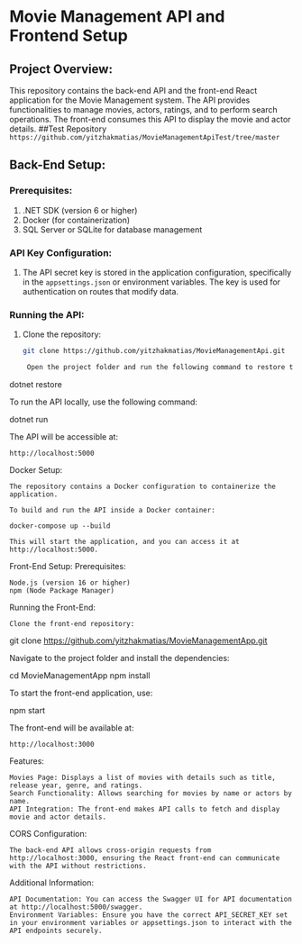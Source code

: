 # Movie Management API and Frontend Setup

## Project Overview:
This repository contains the back-end API and the front-end React application for the Movie Management system. The API provides functionalities to manage movies, actors, ratings, and to perform search operations. The front-end consumes this API to display the movie and actor details.
##Test Repository
```https://github.com/yitzhakmatias/MovieManagementApiTest/tree/master```
## Back-End Setup:

### Prerequisites:
1. .NET SDK (version 6 or higher)
2. Docker (for containerization)
3. SQL Server or SQLite for database management

### API Key Configuration:
1. The API secret key is stored in the application configuration, specifically in the `appsettings.json` or environment variables. The key is used for authentication on routes that modify data.

### Running the API:
1. Clone the repository:
   ```bash
   git clone https://github.com/yitzhakmatias/MovieManagementApi.git

    Open the project folder and run the following command to restore the dependencies:

dotnet restore

To run the API locally, use the following command:

dotnet run

The API will be accessible at:

    http://localhost:5000

Docker Setup:

    The repository contains a Docker configuration to containerize the application.

    To build and run the API inside a Docker container:

    docker-compose up --build

    This will start the application, and you can access it at http://localhost:5000.

Front-End Setup:
Prerequisites:

    Node.js (version 16 or higher)
    npm (Node Package Manager)

Running the Front-End:

    Clone the front-end repository:

git clone https://github.com/yitzhakmatias/MovieManagementApp.git

Navigate to the project folder and install the dependencies:

cd MovieManagementApp
npm install

To start the front-end application, use:

npm start

The front-end will be available at:

    http://localhost:3000

Features:

    Movies Page: Displays a list of movies with details such as title, release year, genre, and ratings.
    Search Functionality: Allows searching for movies by name or actors by name.
    API Integration: The front-end makes API calls to fetch and display movie and actor details.

CORS Configuration:

    The back-end API allows cross-origin requests from http://localhost:3000, ensuring the React front-end can communicate with the API without restrictions.

Additional Information:

    API Documentation: You can access the Swagger UI for API documentation at http://localhost:5000/swagger.
    Environment Variables: Ensure you have the correct API_SECRET_KEY set in your environment variables or appsettings.json to interact with the API endpoints securely.
